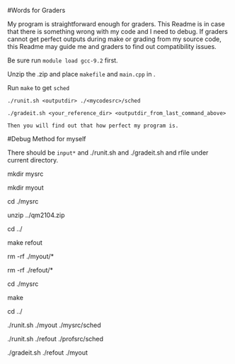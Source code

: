 #Words for Graders

My program is straightforward enough for graders. This Readme is in case that there is something wrong with my code and I need to debug. If graders cannot get perfect outputs during make or grading from my source code, this Readme may guide me and graders to find out compatibility issues.

Be sure run `module load gcc-9.2` first.

Unzip the .zip and place `makefile` and `main.cpp` in <mycodesrc>.

Run `make` to get `sched`

`./runit.sh <outputdir> ./<mycodesrc>/sched`

`./gradeit.sh <your_reference_dir> <outputdir_from_last_command_above>`

`Then you will find out that how perfect my program is.`



#Debug Method for myself

There should be `input*` and ./runit.sh and ./gradeit.sh and rfile under current directory.

mkdir mysrc

mkdir myout

cd ./mysrc

unzip ../qm2104.zip

cd ../

make refout





rm -rf ./myout/*

rm -rf ./refout/*

cd ./mysrc

make

cd ../

./runit.sh ./myout ./mysrc/sched

./runit.sh ./refout ./profsrc/sched

./gradeit.sh ./refout ./myout
